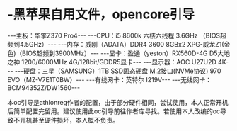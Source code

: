 # -黑苹果自用文件，opencore引导

---主板：华擎Z370 Pro4---
---CPU：i5 8600k 六核六线程 3.6GHz （BIOS超频到4.5GHz）---
---内存：威刚（ADATA）DDR4 3600 8GBx2 XPG-威龙Z1(金色)（BIOS超频到3900MHz）---
---显卡：盈通（yeston）RX560D-4G D5大地之神 1200/6000MHz 4G/128bit/GDDR5显卡---
---显示器：AOC U27U2D 4K---
---硬盘：三星（SAMSUNG）1TB SSD固态硬盘 M.2接口(NVMe协议) 970 EVO（MZ-V7E1T0BW）---
---有线网卡：英特尔 I219V---
---无线网卡：BCM94352Z/DW1560---


本oc引导是athlonreg作者的配置，由于部分硬件相同，尝试使用，本人正常开机后简单配置完留用。建议使用此oc引导前往作者库寻找。若使用本人改编的oc导致不开机甚至硬件损坏，本人概不负责。
